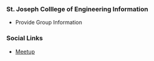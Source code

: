 ### St. Joseph Colllege of Engineering Information
* Provide Group Information

### Social Links
* [Meetup](#)


